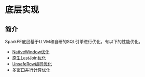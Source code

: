 # 底层实现

## 简介

SparkFE底层基于LLVM和自研的SQL引擎进行优化，有以下的性能优化。

* [NativeWindow优化](./native_window_compute.md)
* [原生LastJoin优化](./native_last_join_optimization.md)
* [UnsafeRow编码优化](./unsaferow_codec_optimization.md)
* [多窗口并行计算优化](./multiple_window_concurrent_compute_optimization.md)
